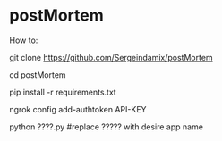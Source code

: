 # postMortem
 How to:
 
git clone https://github.com/Sergeindamix/postMortem

cd postMortem

pip install -r requirements.txt

ngrok config add-authtoken API-KEY

python ????.py #replace ????? with desire app name 

